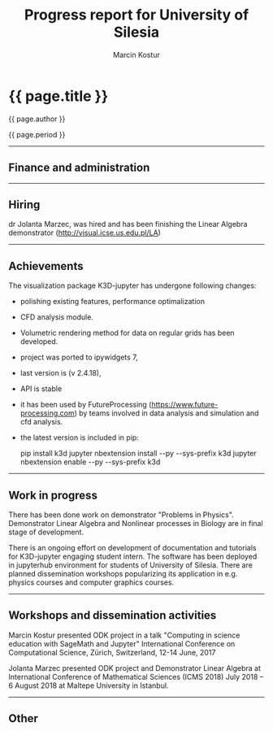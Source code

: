 ﻿---
layout: page
title: "Progress report for University of Silesia"
theme: white
transition: none
author: Marcin Kostur
period: Reporting period from March 2017 to October 2018
---

# {{ page.title }}

{{ page.author }}


{{ page.period }}

---

## Finance and administration



---
## Hiring

dr Jolanta Marzec, was hired  and has been finishing  the Linear Algebra demonstrator (http://visual.icse.us.edu.pl/LA)

---
## Achievements

The visualization package K3D-jupyter has undergone following changes: 

 - polishing existing features, performance optimalization
 - CFD analysis module.
 - Volumetric rendering method for data on regular grids  has been developed.
 - project was ported to ipywidgets 7, 
 - last version is (v 2.4.18), 
 - API is  stable
 - it has been used by FutureProcessing (https://www.future-processing.com) by teams involved in data analysis and simulation and cfd analysis.
 - the latest version is included in pip: 
 	
	pip install k3d
	jupyter nbextension install --py --sys-prefix k3d
	jupyter nbextension enable --py --sys-prefix k3d



---
## Work in progress


There has been done work on demonstrator  "Problems in Physics".
Demonstrator Linear Algebra  and Nonlinear processes in Biology are in final  stage of development.

There is an ongoing effort on development of documentation and tutorials for K3D-jupyter engaging student intern. The software has been deployed in jupyterhub environment for students of University of Silesia. There are planned dissemination workshops popularizing its application in e.g. physics courses and computer graphics courses.

---
## Workshops and dissemination activities

Marcin Kostur presented ODK project in a talk "Computing in science education with SageMath and Jupyter" 
International Conference on Computational Science, Zürich, Switzerland,    12-14 June, 2017

Jolanta Marzec presented ODK project and Demonstrator Linear Algebra at International Conference of Mathematical Sciences (ICMS 2018) July 2018 – 6 August 2018 at Maltepe University in Istanbul.



---
## Other



